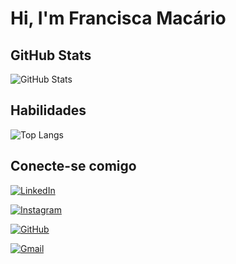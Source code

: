 # Hi, I'm Francisca Macário 

## GitHub Stats
![GitHub Stats](https://github-readme-stats.vercel.app/api?username=franciscamac&theme=transparent&bg_color=000&border_color=30A3DC&show_icons=true&icon_color=30A3DC&title_color=E94D5F&text_color=FFF)

## Habilidades
![Top Langs](https://github-readme-stats-git-masterrstaa-rickstaa.vercel.app/api/top-langs/?username=franciscamac&layout=compact&bg_color=000&border_color=30A3DC&title_color=E94D5F&text_color=FFF)

## Conecte-se comigo
[![LinkedIn](https://img.shields.io/badge/LinkedIn-0077B5?style=for-the-badge&logo=linkedin&logoColor=white)](https://www.linkedin.com/in/francisca-macário-35b6a8190/)

[![Instagram](https://img.shields.io/badge/-Instagram-%23E4405F?style=for-the-badge&logo=instagram&logoColor=white)](https://www.instagram.com/fran_macario0/)

[![GitHub](https://img.shields.io/badge/GitHub-100000?style=for-the-badge&logo=github&logoColor=white)](https://github.com/franciscamac)

[![Gmail](https://img.shields.io/badge/Gmail-333333?style=for-the-badge&logo=gmail&logoColor=red)](mailto:franpms89@gmail.com)

